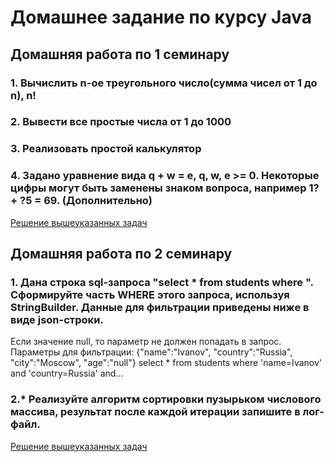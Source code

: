 # Домашнее задание по курсу Java

## Домашняя работа по 1 семинару
### 1. Вычислить n-ое треугольного число(сумма чисел от 1 до n), n! 
### 2. Вывести все простые числа от 1 до 1000 
### 3. Реализовать простой калькулятор
### 4. Задано уравнение вида q + w = e, q, w, e >= 0.  Некоторые цифры могут быть заменены знаком вопроса, например 1? + ?5 = 69. (Дополнительно)
[Решение вышеуказанных задач](/homework1.java/)

## Домашняя работа по 2 семинару
### 1. Дана строка sql-запроса "select * from students where ". Сформируйте часть WHERE этого запроса, используя StringBuilder. Данные для фильтрации приведены ниже в виде json-строки.
Если значение null, то параметр не должен попадать в запрос.
Параметры для фильтрации: {"name":"Ivanov", "country":"Russia", "city":"Moscow", "age":"null"} select * from students where 'name=Ivanov' and 'country=Russia' and...

### 2.* Реализуйте алгоритм сортировки пузырьком числового массива, результат после каждой итерации запишите в лог-файл.

[Решение вышеуказанных задач](/homework2.java/)